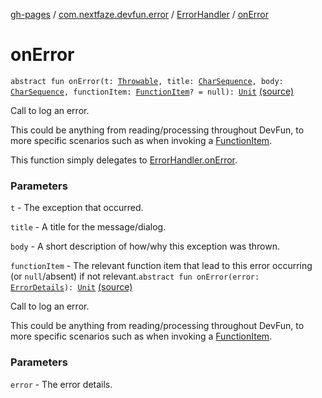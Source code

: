 [gh-pages](../../index.md) / [com.nextfaze.devfun.error](../index.md) / [ErrorHandler](index.md) / [onError](./on-error.md)

# onError

`abstract fun onError(t: `[`Throwable`](https://kotlinlang.org/api/latest/jvm/stdlib/kotlin/-throwable/index.html)`, title: `[`CharSequence`](https://kotlinlang.org/api/latest/jvm/stdlib/kotlin/-char-sequence/index.html)`, body: `[`CharSequence`](https://kotlinlang.org/api/latest/jvm/stdlib/kotlin/-char-sequence/index.html)`, functionItem: `[`FunctionItem`](../../com.nextfaze.devfun.core/-function-item/index.md)`? = null): `[`Unit`](https://kotlinlang.org/api/latest/jvm/stdlib/kotlin/-unit/index.html) [(source)](https://github.com/NextFaze/dev-fun/tree/master/devfun/src/main/java/com/nextfaze/devfun/error/Handler.kt#L72)

Call to log an error.

This could be anything from reading/processing throughout DevFun, to more specific scenarios such as when
invoking a [FunctionItem](../../com.nextfaze.devfun.core/-function-item/index.md).

This function simply delegates to [ErrorHandler.onError](./on-error.md).

### Parameters

`t` - The exception that occurred.

`title` - A title for the message/dialog.

`body` - A short description of how/why this exception was thrown.

`functionItem` - The relevant function item that lead to this error occurring (or `null`/absent) if not relevant.`abstract fun onError(error: `[`ErrorDetails`](../-error-details/index.md)`): `[`Unit`](https://kotlinlang.org/api/latest/jvm/stdlib/kotlin/-unit/index.html) [(source)](https://github.com/NextFaze/dev-fun/tree/master/devfun/src/main/java/com/nextfaze/devfun/error/Handler.kt#L82)

Call to log an error.

This could be anything from reading/processing throughout DevFun, to more specific scenarios such as when
invoking a [FunctionItem](../../com.nextfaze.devfun.core/-function-item/index.md).

### Parameters

`error` - The error details.